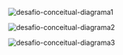 ![desafio-conceitual-diagrama1](https://github.com/migueldelgg/Desafio-Modelo-Conceitual/assets/150628051/edca770a-e2f3-4af9-a287-ea9bf796eec1)

![desafio-conceitual-diagrama2](https://github.com/migueldelgg/Desafio-Modelo-Conceitual/assets/150628051/a41b71fb-9130-41f8-9a15-d58ce50ab457)

![desafio-conceitual-diagrama3](https://github.com/migueldelgg/Desafio-Modelo-Conceitual/assets/150628051/ebda17ac-cfca-4835-81cf-41b153804624)
